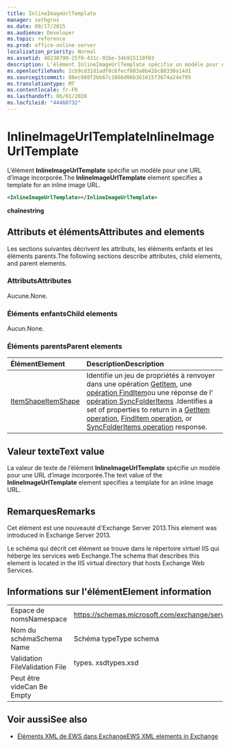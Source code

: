 ```yaml
---
title: InlineImageUrlTemplate
manager: sethgros
ms.date: 09/17/2015
ms.audience: Developer
ms.topic: reference
ms.prod: office-online-server
localization_priority: Normal
ms.assetid: 40238799-25f0-431c-91be-34b915110f03
description: L’élément InlineImageUrlTemplate spécifie un modèle pour une URL d’image incorporée.
ms.openlocfilehash: 2cb9cd31d1adf0c6fecf803a8b42bc88330a14d1
ms.sourcegitcommit: 88ec988f2bb67c1866d06b361615f3674a24e795
ms.translationtype: MT
ms.contentlocale: fr-FR
ms.lasthandoff: 06/01/2020
ms.locfileid: "44468732"
---
```

# <a name="inlineimageurltemplate"></a><span data-ttu-id="5fc64-103">InlineImageUrlTemplate</span><span class="sxs-lookup"><span data-stu-id="5fc64-103">InlineImageUrlTemplate</span></span>

<span data-ttu-id="5fc64-104">L’élément **InlineImageUrlTemplate** spécifie un modèle pour une URL d’image incorporée.</span><span class="sxs-lookup"><span data-stu-id="5fc64-104">The **InlineImageUrlTemplate** element specifies a template for an inline image URL.</span></span> 
  
```XML
<InlineImageUrlTemplate></InlineImageUrlTemplate>
```

 <span data-ttu-id="5fc64-105">**chaîne**</span><span class="sxs-lookup"><span data-stu-id="5fc64-105">**string**</span></span>
## <a name="attributes-and-elements"></a><span data-ttu-id="5fc64-106">Attributs et éléments</span><span class="sxs-lookup"><span data-stu-id="5fc64-106">Attributes and elements</span></span>

<span data-ttu-id="5fc64-107">Les sections suivantes décrivent les attributs, les éléments enfants et les éléments parents.</span><span class="sxs-lookup"><span data-stu-id="5fc64-107">The following sections describe attributes, child elements, and parent elements.</span></span>
  
### <a name="attributes"></a><span data-ttu-id="5fc64-108">Attributs</span><span class="sxs-lookup"><span data-stu-id="5fc64-108">Attributes</span></span>

<span data-ttu-id="5fc64-109">Aucune.</span><span class="sxs-lookup"><span data-stu-id="5fc64-109">None.</span></span>
  
### <a name="child-elements"></a><span data-ttu-id="5fc64-110">Éléments enfants</span><span class="sxs-lookup"><span data-stu-id="5fc64-110">Child elements</span></span>

<span data-ttu-id="5fc64-111">Aucun.</span><span class="sxs-lookup"><span data-stu-id="5fc64-111">None.</span></span>
  
### <a name="parent-elements"></a><span data-ttu-id="5fc64-112">Éléments parents</span><span class="sxs-lookup"><span data-stu-id="5fc64-112">Parent elements</span></span>

|<span data-ttu-id="5fc64-113">**Élément**</span><span class="sxs-lookup"><span data-stu-id="5fc64-113">**Element**</span></span>|<span data-ttu-id="5fc64-114">**Description**</span><span class="sxs-lookup"><span data-stu-id="5fc64-114">**Description**</span></span>|
|:-----|:-----|
|[<span data-ttu-id="5fc64-115">ItemShape</span><span class="sxs-lookup"><span data-stu-id="5fc64-115">ItemShape</span></span>](itemshape.md) <br/> |<span data-ttu-id="5fc64-116">Identifie un jeu de propriétés à renvoyer dans une opération [GetItem](getitem-operation.md), une [opération FindItem](finditem-operation.md)ou une réponse de l' [opération SyncFolderItems](syncfolderitems-operation.md) .</span><span class="sxs-lookup"><span data-stu-id="5fc64-116">Identifies a set of properties to return in a [GetItem operation](getitem-operation.md), [FindItem operation](finditem-operation.md), or [SyncFolderItems operation](syncfolderitems-operation.md) response.</span></span>  <br/> |
   
## <a name="text-value"></a><span data-ttu-id="5fc64-117">Valeur texte</span><span class="sxs-lookup"><span data-stu-id="5fc64-117">Text value</span></span>

<span data-ttu-id="5fc64-118">La valeur de texte de l’élément **InlineImageUrlTemplate** spécifie un modèle pour une URL d’image incorporée.</span><span class="sxs-lookup"><span data-stu-id="5fc64-118">The text value of the **InlineImageUrlTemplate** element specifies a template for an inline image URL.</span></span> 
  
## <a name="remarks"></a><span data-ttu-id="5fc64-119">Remarques</span><span class="sxs-lookup"><span data-stu-id="5fc64-119">Remarks</span></span>

<span data-ttu-id="5fc64-120">Cet élément est une nouveauté d'Exchange Server 2013.</span><span class="sxs-lookup"><span data-stu-id="5fc64-120">This element was introduced in Exchange Server 2013.</span></span>
  
<span data-ttu-id="5fc64-121">Le schéma qui décrit cet élément se trouve dans le répertoire virtuel IIS qui héberge les services web Exchange.</span><span class="sxs-lookup"><span data-stu-id="5fc64-121">The schema that describes this element is located in the IIS virtual directory that hosts Exchange Web Services.</span></span>
  
## <a name="element-information"></a><span data-ttu-id="5fc64-122">Informations sur l'élément</span><span class="sxs-lookup"><span data-stu-id="5fc64-122">Element information</span></span>

|||
|:-----|:-----|
|<span data-ttu-id="5fc64-123">Espace de noms</span><span class="sxs-lookup"><span data-stu-id="5fc64-123">Namespace</span></span>  <br/> |https://schemas.microsoft.com/exchange/services/2006/types  <br/> |
|<span data-ttu-id="5fc64-124">Nom du schéma</span><span class="sxs-lookup"><span data-stu-id="5fc64-124">Schema Name</span></span>  <br/> |<span data-ttu-id="5fc64-125">Schéma type</span><span class="sxs-lookup"><span data-stu-id="5fc64-125">Type schema</span></span>  <br/> |
|<span data-ttu-id="5fc64-126">Validation File</span><span class="sxs-lookup"><span data-stu-id="5fc64-126">Validation File</span></span>  <br/> |<span data-ttu-id="5fc64-127">types. xsd</span><span class="sxs-lookup"><span data-stu-id="5fc64-127">types.xsd</span></span>  <br/> |
|<span data-ttu-id="5fc64-128">Peut être vide</span><span class="sxs-lookup"><span data-stu-id="5fc64-128">Can Be Empty</span></span>  <br/> ||
   
## <a name="see-also"></a><span data-ttu-id="5fc64-129">Voir aussi</span><span class="sxs-lookup"><span data-stu-id="5fc64-129">See also</span></span>



- [<span data-ttu-id="5fc64-130">Éléments XML de EWS dans Exchange</span><span class="sxs-lookup"><span data-stu-id="5fc64-130">EWS XML elements in Exchange</span></span>](ews-xml-elements-in-exchange.md)

